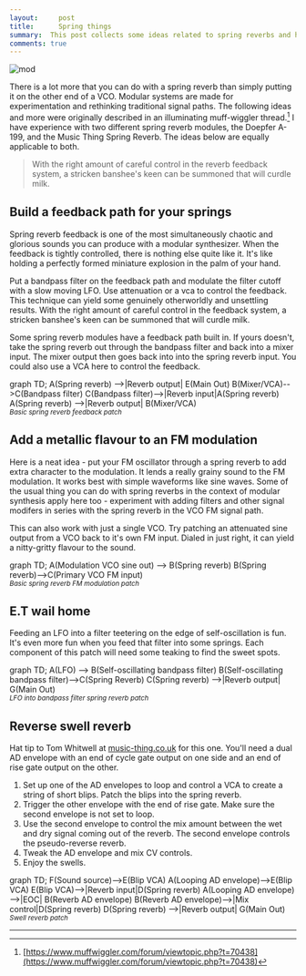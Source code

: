```yaml
---
layout:     post
title:      Spring things
summary:  This post collects some ideas related to spring reverbs and how to use them in non-standard ways in your modular. 
comments: true
---
```

<img src="{{ site.baseurl }}/images/mod3.jpg" alt="mod" class="avatar" />

There is a lot more that you can do with a spring reverb than simply putting it on the other end of a VCO. Modular systems are made for experimentation and rethinking traditional signal paths. The following ideas and more were originally described in an illuminating muff-wiggler thread.[^1]  I have experience with two different spring reverb modules, the Doepfer A-199, and the Music Thing Spring Reverb. The ideas below are equally applicable to both.  

>With the right amount of careful control in the reverb feedback system, a stricken banshee's keen can be summoned that will curdle milk.

## Build a feedback path for your springs

Spring reverb feedback is one of the most simultaneously chaotic and glorious sounds you can produce with a modular synthesizer. When the feedback is tightly controlled, there is nothing else quite like it. It's like holding a perfectly formed miniature explosion in the palm of your hand. 

Put a bandpass filter on the feedback path and modulate the filter cutoff with a slow moving LFO. Use attenuation or a vca to control the feedback. This technique can yield some genuinely otherworldly and unsettling results. With the right amount of careful control in the feedback system, a stricken banshee's keen can be summoned that will curdle milk.

Some spring reverb modules have a feedback path built in. If yours doesn't, take the spring reverb out through the bandpass filter and back into a mixer input. The mixer output then goes back into into the spring reverb input. You could also use a VCA here to control the feedback.

[//]: <> (https://knsv.github.io/mermaid/#styling-and-classes)
<div class="mermaid">
graph TD;
A(Spring reverb) -->|Reverb output| E(Main Out)
B(Mixer/VCA)-->C(Bandpass filter)
C(Bandpass filter)-->|Reverb input|A(Spring reverb)
A(Spring reverb) -->|Reverb output| B(Mixer/VCA)
</div>
<sup><i>Basic spring reverb feedback patch</i></sup>

## Add a metallic flavour to an FM modulation

Here is a neat idea - put your FM oscillator through a spring reverb to add extra character to the modulation. It lends a really grainy sound to the FM modulation. It works best with simple waveforms like sine waves. Some of the usual thing you can do with spring reverbs in the context of modular synthesis apply here too - experiment with adding filters and other signal modifers in series with the spring reverb in the VCO FM signal path. 

This can also work with just a single VCO. Try patching an attenuated sine output from a VCO back to it's own FM input. Dialed in just right, it can yield a nitty-gritty flavour to the sound.

<div class="mermaid">
graph TD;
A(Modulation VCO sine out) --> B(Spring reverb)
B(Spring reverb)-->C(Primary VCO FM input)
</div>
<sup><i>Basic spring reverb FM modulation patch</i></sup>

## E.T wail home

Feeding an LFO into a filter teetering on the edge of self-oscillation is fun. It's even more fun when you feed that filter into some springs. Each component of this patch will need some teaking to find the sweet spots.
<div class="mermaid">
graph TD;
A(LFO) --> B(Self-oscillating bandpass filter)
B(Self-oscillating bandpass filter)-->C(Spring Reverb)
C(Spring reverb) -->|Reverb output| G(Main Out)
</div>
<sup><i>LFO into bandpass filter spring reverb patch</i></sup>

## Reverse swell reverb

Hat tip to Tom Whitwell at [music-thing.co.uk](http://musicthing.co.uk/) for this one. You'll need a dual AD envelope with an end of cycle gate output on one side and an end of rise gate output on the other.

  1. Set up one of the AD envelopes to loop and control a VCA to create a string of short blips. Patch the blips into the spring reverb.
  2. Trigger the other envelope with the end of rise gate. Make sure the second envelope is not set to loop.
  3. Use the second envelope to control the mix amount between the wet and dry signal coming out  of the reverb. The second envelope controls the pseudo-reverse reverb. 
  5. Tweak the AD envelope and mix CV controls.
  6. Enjoy the swells.

<div class="mermaid">
graph TD;
F(Sound source)-->E(Blip VCA)
A(Looping AD envelope)-->E(Blip VCA)
E(Blip VCA)-->|Reverb input|D(Spring reverb)
A(Looping AD envelope) -->|EOC| B(Reverb AD envelope)
B(Reverb AD envelope)-->|Mix control|D(Spring reverb)
D(Spring reverb) -->|Reverb output| G(Main Out)
</div>
<sup><i>Swell reverb patch</i></sup>


---

[^1]: [https://www.muffwiggler.com/forum/viewtopic.php?t=70438](https://www.muffwiggler.com/forum/viewtopic.php?t=70438)